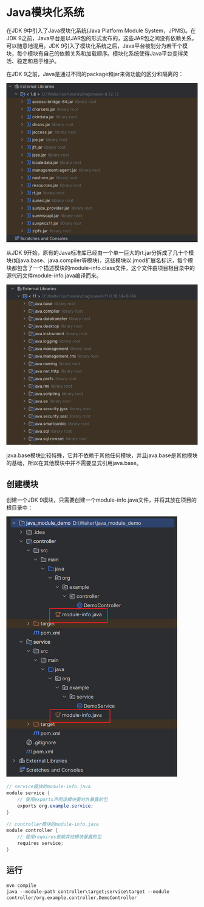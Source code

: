 # Java模块化系统

在JDK 9中引入了Java模块化系统(Java Platform Module System，JPMS)。在JDK 9之前，Java平台是以JAR包的形式发布的，这些JAR包之间没有依赖关系，可以随意地混用。JDK 9引入了模块化系统之后，Java平台被划分为若干个模块，每个模块有自己的依赖关系和加载顺序。模块化系统使得Java平台变得灵活、稳定和易于维护。

在JDK 9之前，Java是通过不同的package和jar来做功能的区分和隔离的：

![](../../img/java_no_module.png)

从JDK 9开始，原有的Java标准库已经由一个单一巨大的rt.jar分拆成了几十个模块(如java.base、java.compiler等模块)，这些模块以.jmod扩展名标识，每个模块都包含了一个描述模块的module-info.class文件，这个文件由项目根目录中的源代码文件module-info.java编译而来。

![](../../img/java_module.png)

java.base模块比较特殊，它并不依赖于其他任何模块，并且java.base是其他模块的基础，所以在其他模块中并不需要显式引用java.base。

## 创建模块

创建一个JDK 9模块，只需要创建一个module-info.java文件，并将其放在项目的根目录中：

![](../../img/java_module_demo.png)

```java
// service模块的module-info.java
module service {
    // 使用exports声明该模块要对外暴露的包
    exports org.example.service;
}
```

```java
// controller模块的module-info.java
module controller {
    // 使用requires依赖其他模块暴露的包
    requires service;
}
```

## 运行

```
mvn compile
java --module-path controller\target;service\target --module controller/org.example.controller.DemoController
```
